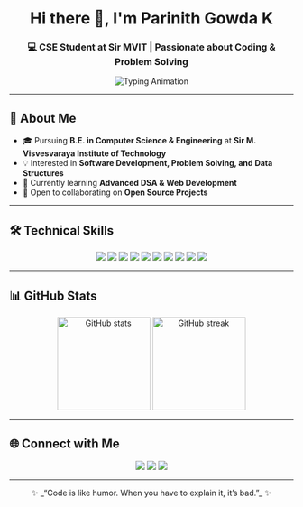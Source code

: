 <!-- Header with GIF -->
<h1 align="center">Hi there 👋, I'm Parinith Gowda K</h1>
<h3 align="center">💻 CSE Student at Sir MVIT | Passionate about Coding & Problem Solving</h3>

<!-- Typing Animation -->
<p align="center">
  <img src="https://readme-typing-svg.herokuapp.com?size=22&duration=4000&color=00BFFF&center=true&vCenter=true&lines=Welcome+to+my+GitHub!;I+love+building+projects;I+am+constantly+learning+new+tech" alt="Typing Animation">
</p>

---

## 🚀 About Me
- 🎓 Pursuing **B.E. in Computer Science & Engineering** at **Sir M. Visvesvaraya Institute of Technology**  
- 💡 Interested in **Software Development, Problem Solving, and Data Structures**  
- 🌱 Currently learning **Advanced DSA & Web Development**  
- 🤝 Open to collaborating on **Open Source Projects**  

---

## 🛠️ Technical Skills

<p align="center">
  <!-- Languages -->
  <img src="https://img.shields.io/badge/C-00599C?style=for-the-badge&logo=c&logoColor=white"/>
  <img src="https://img.shields.io/badge/C++-00599C?style=for-the-badge&logo=c%2B%2B&logoColor=white"/>
  <img src="https://img.shields.io/badge/Java-007396?style=for-the-badge&logo=java&logoColor=white"/>
  <img src="https://img.shields.io/badge/Python-3776AB?style=for-the-badge&logo=python&logoColor=white"/>
  <img src="https://img.shields.io/badge/HTML5-E34F26?style=for-the-badge&logo=html5&logoColor=white"/>
  <img src="https://img.shields.io/badge/CSS3-1572B6?style=for-the-badge&logo=css3&logoColor=white"/>
  <img src="https://img.shields.io/badge/OOPS-8A2BE2?style=for-the-badge"/>
  <img src="https://img.shields.io/badge/MySQL-4479A1?style=for-the-badge&logo=mysql&logoColor=white"/>
  <img src="https://img.shields.io/badge/DSA-FF4500?style=for-the-badge"/>
  <img src="https://img.shields.io/badge/Git-F05032?style=for-the-badge&logo=git&logoColor=white"/>
</p>

---

## 📊 GitHub Stats
<p align="center">
  <img src="https://github-readme-stats.vercel.app/api?username=ParinithGowda&show_icons=true&theme=tokyonight" alt="GitHub stats" height="165"/>
  <img src="https://github-readme-streak-stats.herokuapp.com/?user=ParinithGowda&theme=tokyonight" alt="GitHub streak" height="165"/>
</p>

---

## 🌐 Connect with Me
<p align="center">
  <a href="https://linkedin.com/in/your-linkedin-id"><img src="https://img.shields.io/badge/LinkedIn-0077B5?style=for-the-badge&logo=linkedin&logoColor=white"/></a>
  <a href="mailto:parinithgowda99@gmail.com"><img src="https://img.shields.io/badge/Email-D14836?style=for-the-badge&logo=gmail&logoColor=white"/></a>
  <a href="https://github.com/ParinithGowda"><img src="https://img.shields.io/badge/GitHub-000000?style=for-the-badge&logo=github&logoColor=white"/></a>
</p>

---

<p align="center">✨ _“Code is like humor. When you have to explain it, it’s bad.”_ ✨</p>
